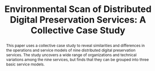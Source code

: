 ---
abstract: This paper uses a collective case study to reveal similarities and differences
  in the operations and service models of nine distributed digital preservation services.
  The study uncovers a wide range of organizations and technical variations among
  the nine services, but finds that they can be grouped into three basic service models.
creators:
- Hall, Nathan
- Boock, Michael
date: null
document_url: https://services.phaidra.univie.ac.at/api/object/o:931106/download
grand_parent: iPRES
institutions: []
keywords:
- kyoto
landing_page_url: https://phaidra.univie.ac.at/o:931106
language: eng
layout: publication
license: CC BY-SA 4.0 International
notes_url: null
parent: iPRES 2017
publication_type: paper
size: 166780
slides_url: null
source_name: iPRES
title: 'Environmental Scan of Distributed Digital Preservation Services: A Collective
  Case Study'
year: 2017
---